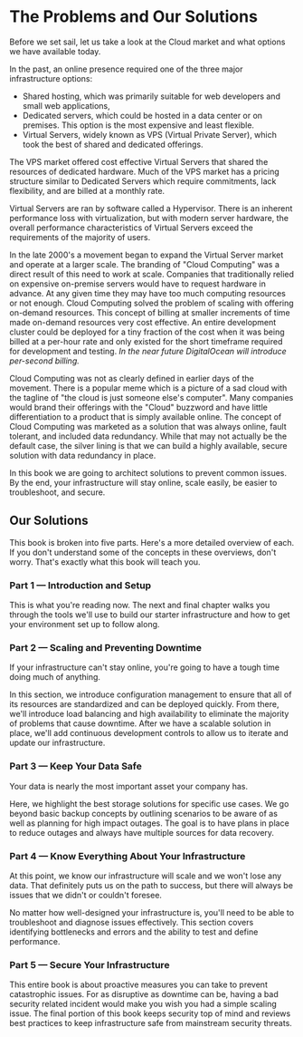 # The Problems and Our Solutions

Before we set sail, let us take a look at the Cloud market and what options we have available today.

In the past, an online presence required one of the three major infrastructure options:

* Shared hosting, which was primarily suitable for web developers and small web applications,
* Dedicated servers, which could be hosted in a data center or on premises. This option is the most expensive and least flexible.
* Virtual Servers, widely known as VPS (Virtual Private Server), which took the best of shared and dedicated offerings.

The VPS market offered cost effective Virtual Servers that shared the resources of dedicated hardware. Much of the VPS market has a pricing structure similar to Dedicated Servers which require commitments, lack flexibility, and are billed at a monthly rate.

Virtual Servers are ran by software called a Hypervisor. There is an inherent performance loss with virtualization, but with modern server hardware, the overall performance characteristics of Virtual Servers exceed the requirements of the majority of users. 

In the late 2000's a movement began to expand the Virtual Server market and operate at a larger scale. The branding of "Cloud Computing" was a direct result of this need to work at scale. Companies that traditionally relied on expensive on-premise servers would have to request hardware in advance. At any given time they may have too much computing resources or not enough. Cloud Computing solved the problem of scaling with offering on-demand resources. This concept of billing at smaller increments of time made on-demand resources very cost effective. An entire development cluster could be deployed for a tiny fraction of the cost when it was being billed at a per-hour rate and only existed for the short timeframe required for development and testing. _In the near future DigitalOcean will introduce per-second billing._

<!-- TODO: What's the goal or value of this background/history in context? Let's figure out why this is important to the reader and emphasize that point. -->

Cloud Computing was not as clearly defined in earlier days of the movement. There is a popular meme which is a picture of a sad cloud with the tagline of "the cloud is just someone else's computer". Many companies would brand their offerings with the "Cloud" buzzword and have little differentiation to a product that is simply available online. The concept of Cloud Computing was marketed as a solution that was always online, fault tolerant, and included data redundancy.  While that may not actually be the default case, <!-- TODO: This part is interesting. Maybe we can expand the expectations of the cloud versus the reality, and why all this architecting is necessary. --> the silver lining is that we can build a highly available, secure solution with data redundancy in place. 

In this book we are going to architect solutions to prevent common issues. By the end, your infrastructure will stay online, scale easily, be easier to troubleshoot, and secure.

## Our Solutions

This book is broken into five parts. Here's a more detailed overview of each. If you don't understand some of the concepts in these overviews, don't worry. That's exactly what this book will teach you.

### Part 1 — Introduction and Setup

This is what you're reading now. The next and final chapter walks you through the tools we'll use to build our starter infrastructure and how to get your environment set up to follow along.

### Part 2 — Scaling and Preventing Downtime 
If your infrastructure can't stay online, you're going to have a tough time doing much of anything.

In this section, we introduce configuration management to ensure that all of its resources are standardized and can be deployed quickly. From there, we'll introduce load balancing and high availability to eliminate the majority of problems that cause downtime. After we have a scalable solution in place, we'll add continuous development controls to allow us to iterate and update our infrastructure.

### Part 3 — Keep Your Data Safe
Your data is nearly the most important asset your company has.

Here, we highlight the best storage solutions for specific use cases. We go beyond basic backup concepts by outlining scenarios to be aware of <!-- TODO: for what purpose? --> as well as planning for high impact outages. The goal is to have plans in place to reduce outages and always have multiple sources for data recovery.

### Part 4 — Know Everything About Your Infrastructure
At this point, we know our infrastructure will scale and we won't lose any data. That definitely puts us on the path to success, but there will always be issues that we didn't or couldn't foresee.

No matter how well-designed your infrastructure is, you'll need to be able to troubleshoot and diagnose issues effectively. This section covers identifying bottlenecks and errors and the ability to test and define performance.

### Part 5 — Secure Your Infrastructure 
This entire book is about proactive measures you can take to prevent catastrophic issues. For as disruptive as downtime can be, having a bad security related incident would make you wish you had a simple scaling issue. The final portion of this book keeps security top of mind and reviews best practices to keep infrastructure safe from mainstream security threats.
